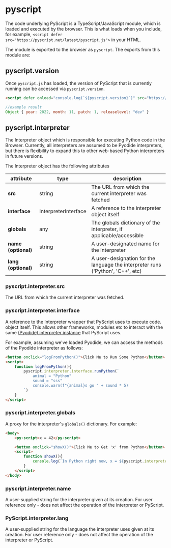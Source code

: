 # pyscript

The code underlying PyScript is a TypeScript/JavaScript module, which is loaded and executed by the browser. This is what loads when you include, for example, `<script defer src="https://pyscript.net/latest/pyscript.js">` in your HTML.

The module is exported to the browser as `pyscript`. The exports from this module are:

## pyscript.version

Once `pyscript.js` has loaded, the version of PyScript that is currently running can be accessed via `pyscript.version`.
```html
<script defer onload="console.log(`${pyscript.version}`)" src="https://pyscript.net/latest/pyscript.js"></script>
```
```js
//example result
Object { year: 2022, month: 11, patch: 1, releaselevel: "dev" }
```

## pyscript.interpreter

The Interpreter object which is responsible for executing Python code in the Browser. Currently, all interpreters are assumed to be Pyodide interpreters, but there is flexibility to expand this to other web-based Python interpreters in future versions.

The Interpreter object has the following attributes

| attribute           | type                  | description                                                                     |
|---------------------|-----------------------|---------------------------------------------------------------------------------|
| **src**             | string                | The URL from which the current interpreter was fetched                          |
| **interface**       | InterpreterInterface  | A reference to the interpreter object itself                                    |
| **globals**         | any                   | The globals dictionary of the interpreter, if applicable/accessible             |
| **name (optional)** | string                | A user-designated name for the interpreter                                      |
| **lang (optional)** | string                | A user-designation for the language the interpreter runs ('Python', 'C++', etc) |

### pyscript.interpreter.src

The URL from which the current interpreter was fetched.

### pyscript.interpreter.interface

A reference to the Interpreter wrapper that PyScript uses to execute code. object itself. This allows other frameworks, modules etc to interact with the same [(Pyodide) interpreter instance](https://pyodide.org/en/stable/usage/api/js-api.html) that PyScript uses.

For example, assuming we've loaded Pyodide, we can access the methods of the Pyodide interpreter as follows:

```html
<button onclick="logFromPython()">Click Me to Run Some Python</button>
<script>
    function logFromPython(){
        pyscript.interpreter.interface.runPython(`
            animal = "Python"
            sound = "sss"
            console.warn(f"{animal}s go " + sound * 5)
        `)
    }
</script>
```

### pyscript.interpreter.globals

A proxy for the interpreter's `globals()` dictionary. For example:

```html
<body>
    <py-script>x = 42</py-script>

    <button onclick="showX()">Click Me to Get 'x' from Python</button>
    <script>
        function showX(){
            console.log(`In Python right now, x = ${pyscript.interpreter.globals.get('x')}`)
        }
    </script>
</body>
```
### pyscript.interpreter.name

A user-supplied string for the interpreter given at its creation. For user reference only - does not affect the operation of the interpreter or PyScript.

### PyScript.interpreter.lang

A user-supplied string for the language the interpreter uses given at its creation. For user reference only - does not affect the operation of the interpreter or PyScript.
